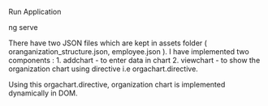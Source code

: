 
Run Application

ng serve


There have two JSON files which are kept in assets folder ( oranganization_structure.json, employee.json ). I have implemented two components : 1. addchart - to enter data in chart 2. viewchart - to show the organization chart using directive i.e orgachart.directive.

Using this orgachart.directive, organization chart is implemented dynamically in DOM.


